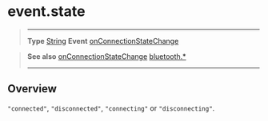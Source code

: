 # event.state

> --------------------- ------------------------------------------------------------------------------------------
> __Type__              [String](https://docs.coronalabs.com/api/type/String.html)
> __Event__             [onConnectionStateChange](/plugin/bluetooth/type/Server/event/onConnectionStateChange/index.md)


> __See also__          [onConnectionStateChange](/plugin/bluetooth/type/Server/event/onConnectionStateChange/index.md)
>						[bluetooth.*](/plugin/bluetooth/index.md)
> --------------------- ------------------------------------------------------------------------------------------

## Overview

`"connected"`, `"disconnected"`, `"connecting"` or `"disconnecting"`.